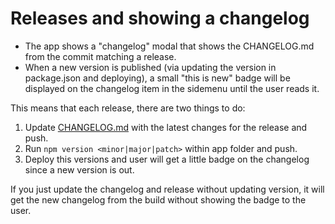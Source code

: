 
# Releases and showing a changelog

- The app shows a "changelog" modal that shows the CHANGELOG.md from the commit matching a release.
- When a new version is published (via updating the version in package.json and deploying), a small "this is new" badge will be displayed on the changelog item in the sidemenu until the user reads it.

This means that each release, there are two things to do:

1. Update [CHANGELOG.md](./CHANGELOG.md) with the latest changes for the release and push.
2. Run `npm version <minor|major|patch>` within app folder and push.
3. Deploy this versions and user will get a little badge on the changelog since a new version is out.

If you just update the changelog and release without updating version, it will get the new changelog from the build without showing the badge to the user.

